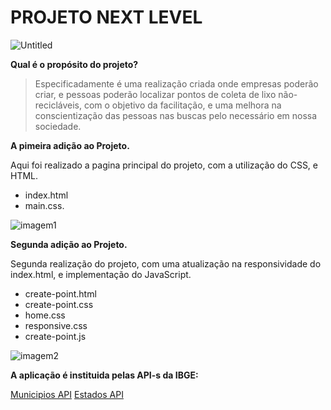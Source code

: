 # PROJETO NEXT LEVEL 

![Untitled](https://user-images.githubusercontent.com/65434919/83586231-49920980-a522-11ea-9b8a-703b72e4145d.png)


**Qual é o propósito do projeto?**

>Especificadamente é uma realização criada onde empresas poderão criar, e pessoas poderão localizar 
pontos de coleta de lixo não-recicláveis, com o objetivo da facilitação, e uma melhora na conscientização das pessoas nas buscas
pelo necessário em nossa sociedade.



**A pimeira adição ao Projeto.**

Aqui foi realizado a pagina principal do projeto,
com a utilização do CSS, e HTML.
- index.html
- main.css.


![imagem1](https://user-images.githubusercontent.com/65434919/83590339-ec9b5100-a52b-11ea-979c-2227914c7795.png)


**Segunda adição ao Projeto.**

Segunda realização do projeto, com uma atualização na
responsividade do index.html, e implementação do JavaScript.
- create-point.html
- create-point.css
- home.css
- responsive.css
- create-point.js

![imagem2](https://user-images.githubusercontent.com/65434919/83590455-28361b00-a52c-11ea-8ddb-32f995ba6ef9.png)

**A aplicação é instituida pelas API-s da IBGE:**

[Municipios API](https://servicodados.ibge.gov.br/api/docs/localidades?versao=1#api-Municipios-estadosUFMunicipiosGet)
[Estados API](https://servicodados.ibge.gov.br/api/v1/localidades/estados/)
